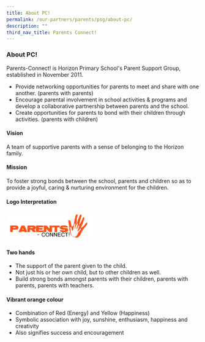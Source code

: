 ```yaml
---
title: About PC!
permalink: /our-partners/parents/psg/about-pc/
description: ""
third_nav_title: Parents Connect!
---
```

### **About PC!**
Parents-Connect! is Horizon Primary School's Parent Support Group, established in November 2011.  

*   Provide networking opportunities for parents to meet and share with one another. (parents with parents)
*   Encourage parental involvement in school activities & programs and develop a collaborative partnership between parents and the school.
*   Create opportunities for parents to bond with their children through activities. (parents with children)

#### **Vision**
A team of supportive parents with a sense of belonging to the Horizon family.

#### **Mission**
To foster strong bonds between the school, parents and children so as to provide a joyful, caring & nurturing environment for the children.

#### **Logo Interpretation**
<img src="/images/pc.jpg" style="width:45%">

#### **Two hands**
*   The support of the parent given to the child.
*   Not just his or her own child, but to other children as well.
*   Build strong bonds amongst parents with their children, parents with parents, parents with teachers.

#### **Vibrant orange colour**
*   Combination of Red (Energy) and Yellow (Happiness)
*   Symbolic association with joy, sunshine, enthusiasm, happiness and creativity
*   Also signifies success and encouragement